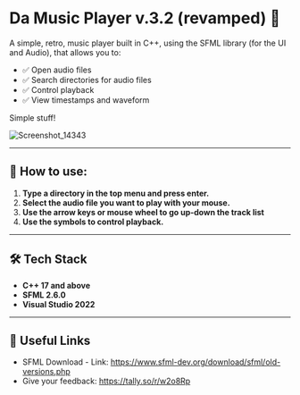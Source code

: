# Da Music Player v.3.2 (revamped) 🎵  

A simple, retro, music player built in C++, using the SFML library (for the UI and Audio), that allows you to:  
- ✅ Open audio files 
- ✅ Search directories for audio files 
- ✅ Control playback 
- ✅ View timestamps and waveform 

Simple stuff!  

![Screenshot_14343](https://github.com/user-attachments/assets/fa55c8aa-12aa-439c-8390-88cd5fc7c81e)

---

## 💁 How to use:
1. **Type a directory in the top menu and press enter.**
2. **Select the audio file you want to play with your mouse.**
3. **Use the arrow keys or mouse wheel to go up-down the track list**
4. **Use the symbols to control playback.**

---

## 🛠️ Tech Stack  
- **C++ 17 and above**  
- **SFML 2.6.0**
- **Visual Studio 2022**

---

## 🔗 Useful Links  
- SFML Download - Link: https://www.sfml-dev.org/download/sfml/old-versions.php
- Give your feedback: https://tally.so/r/w2o8Rp

